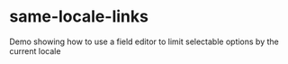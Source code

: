 # same-locale-links

Demo showing how to use a field editor to limit selectable options by the current locale
